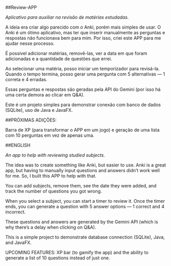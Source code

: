 ##Review-APP

*Aplicativo para auxiliar na revisão de matérias estudadas.*

A ideia era criar algo parecido com o Anki, porém mais simples de usar. O Anki é um ótimo aplicativo, mas ter que inserir manualmente as perguntas e respostas não funcionava bem para mim.
Por isso, criei este APP para me ajudar nesse processo.

É possível adicionar matérias, removê-las, ver a data em que foram adicionadas e a quantidade de questões que errei.

Ao selecionar uma matéria, posso iniciar um temporizador para revisá-la. Quando o tempo termina, posso gerar uma pergunta com 5 alternativas — 1 correta e 4 erradas.

Essas perguntas e respostas são geradas pela API do Gemini (por isso há uma certa demora ao clicar em Q&A).

Este é um projeto simples para demonstrar conexão com banco de dados (SQLite), uso de Java e JavaFX.

##PRÓXIMAS ADIÇÕES: 

Barra de XP (para transformar o APP em um jogo) e geração de uma lista com 10 perguntas em vez de apenas uma.


##ENGLISH

*An app to help with reviewing studied subjects.*

The idea was to create something like Anki, but easier to use. Anki is a great app, but having to manually input questions and answers didn’t work well for me.
So, I built this APP to help with that.

You can add subjects, remove them, see the date they were added, and track the number of questions you got wrong.

When you select a subject, you can start a timer to review it. Once the timer ends, you can generate a question with 5 answer options — 1 correct and 4 incorrect.

These questions and answers are generated by the Gemini API (which is why there’s a delay when clicking on Q&A).

This is a simple project to demonstrate database connection (SQLite), Java, and JavaFX.

UPCOMING FEATURES: XP bar (to gamify the app) and the ability to generate a list of 10 questions instead of just one.
